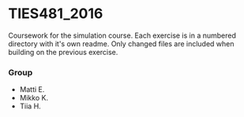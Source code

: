 # TIES481_2016
Coursework for the simulation course. Each exercise is in a numbered directory with it's own readme. Only changed files are included when building on the previous exercise.

### Group
 - Matti E.
 - Mikko K. 
 - Tiia H.
